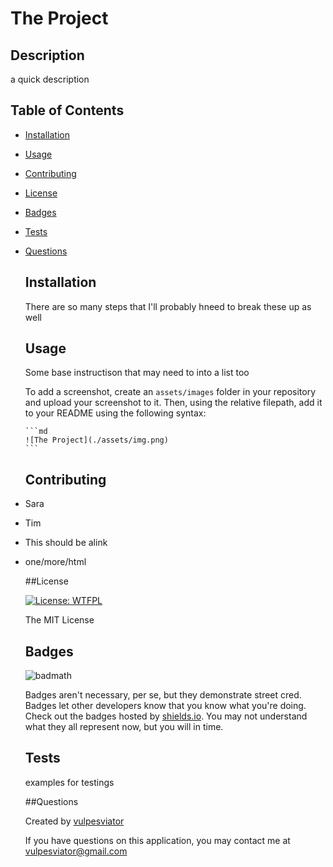 # The Project

  ## Description

  a quick description

  ## Table of Contents 

- [Installation](#installation)
- [Usage](#usage)
- [Contributing](#contributing)
- [License](#license)
- [Badges](#badges)
- [Tests](#tests)
- [Questions](#questions)

  ## Installation

  There are so many steps that I'll probably hneed to break these up as well

  ## Usage

  Some base instructison that may need to into a list too

  To add a screenshot, create an `assets/images` folder in your repository and upload your screenshot to it. Then, using the relative filepath, add it to your README using the following syntax:

      ```md
      ![The Project](./assets/img.png)
      ```

  ## Contributing

- Sara
- Tim
- This should be alink
- one/more/html


  ##License
  
  [![License: WTFPL](https://img.shields.io/badge/License-WTFPL-brightgreen.svg)](http://www.wtfpl.net/about/)

  The MIT License

  ## Badges

  ![badmath](https://img.shields.io/github/languages/top/lernantino/badmath)

  Badges aren't necessary, per se, but they demonstrate street cred. Badges let other developers know that you know what you're doing. Check out the badges hosted by [shields.io](https://shields.io/). You may not understand what they all represent now, but you will in time.

  ## Tests

  examples for testings

  ##Questions

  Created by [vulpesviator](http://github.com/vulpesviator)

  If you have questions on this application, you may contact me at vulpesviator@gmail.com

